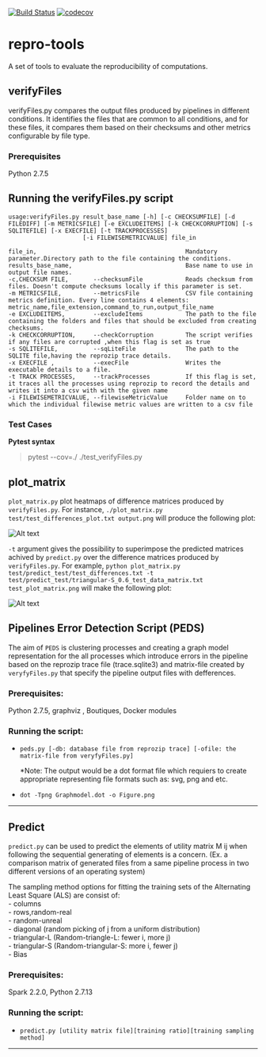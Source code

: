 [![Build Status](https://travis-ci.org/big-data-lab-team/repro-tools.svg?branch=master)](https://travis-ci.org/big-data-lab-team/repro-tools)
[![codecov](https://codecov.io/gh/ali4006/repro-tools/branch/auto-peds/graph/badge.svg)](https://codecov.io/gh/ali4006/repro-tools)

# repro-tools
A set of tools to evaluate the reproducibility of computations.

## verifyFiles

verifyFiles.py compares the output files produced by pipelines in different conditions. It identifies the files that are common to all conditions, and for these files, it compares them based on their checksums and other metrics configurable by file type.

### Prerequisites

Python 2.7.5

## Running the verifyFiles.py script

```
usage:verifyFiles.py result_base_name [-h] [-c CHECKSUMFILE] [-d FILEDIFF] [-m METRICSFILE] [-e EXCLUDEITEMS] [-k CHECKCORRUPTION] [-s SQLITEFILE] [-x EXECFILE] [-t TRACKPROCESSES]
                     [-i FILEWISEMETRICVALUE] file_in

file_in,                                          Mandatory parameter.Directory path to the file containing the conditions.
results_base_name,                                Base name to use in output file names.
-c,CHECKSUM FILE,       --checksumFile            Reads checksum from files. Doesn't compute checksums locally if this parameter is set.
-m METRICSFILE,         --metricsFile             CSV file containing metrics definition. Every line contains 4 elements: metric_name,file_extension,command_to_run,output_file_name
-e EXCLUDEITEMS,        --excludeItems            The path to the file containing the folders and files that should be excluded from creating checksums.
-k CHECKCORRUPTION,     --checkCorruption         The script verifies if any files are corrupted ,when this flag is set as true
-s SQLITEFILE,          --sqLiteFile              The path to the SQLITE file,having the reprozip trace details.
-x EXECFILE ,           --execFile                Writes the executable details to a file.
-t TRACK PROCESSES,     --trackProcesses          If this flag is set, it traces all the processes using reprozip to record the details and writes it into a csv with with the given name
-i FILEWISEMETRICVALUE, --filewiseMetricValue     Folder name on to which the individual filewise metric values are written to a csv file
```
### Test Cases
__Pytest syntax__
>pytest --cov=./ ./test_verifyFiles.py
## plot_matrix

`plot_matrix.py` plot heatmaps of difference matrices produced by
`verifyFiles.py`. For instance, `./plot_matrix.py
test/test_differences_plot.txt output.png` will produce the following
plot:

![Alt text](./test/test_differences_plot.png?raw=true "Title")

`-t` argument gives the possibility to superimpose the predicted matrices achived by `predict.py` over the difference matrices produced by `verifyFiles.py`. For example, `python plot_matrix.py test/predict_test/test_differences.txt -t test/predict_test/triangular-S_0.6_test_data_matrix.txt test_plot_matrix.png` will make the following plot:  

![Alt text](./test/test_plot_matrix.png?raw=true "Title")
## Pipelines Error Detection Script (PEDS)

The aim of `PEDS` is clustering processes and creating a graph model representation for the all processes which introduce errors in the pipeline
based on the reprozip trace file (trace.sqlite3) and matrix-file created by `veryfyFiles.py` that specify the pipeline output files with defferences.

### Prerequisites:

Python 2.7.5, graphviz , Boutiques, Docker modules

### Running the script:

  * `peds.py [-db: database file from reprozip trace] [-ofile: the matrix-file from veryfyFiles.py]`

    *Note: The output would be a dot format file which requiers to create appropriate representing file formats such as: svg, png and etc.

  * `dot -Tpng Graphmodel.dot -o Figure.png`
___
## Predict

`predict.py` can be used to predict the elements of utility matrix M ij when following the sequential generating of elements is a concern.
(Ex. a comparison matrix of generated files from a same pipeline process in two different versions of an operating system) 

The sampling method options for fitting the training sets of the Alternating Least Square (ALS) are consist of:  
	- columns  
	- rows,random-real  
	- random-unreal  
	- diagonal (random picking of j from a uniform distribution)  
	- triangular-L (Random-triangle-L: fewer i, more j)  
	- triangular-S (Random-triangular-S: more i, fewer j)  
	- Bias 

### Prerequisites: 
Spark 2.2.0, Python 2.7.13

### Running the script:
  * `predict.py [utility matrix file][training ratio][training sampling method]`
___
